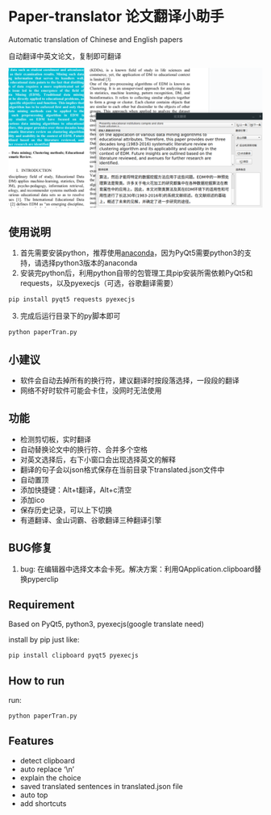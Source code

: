 # Paper-translator 论文翻译小助手
	
Automatic translation of Chinese and English papers

自动翻译中英文论文，复制即可翻译

![example](./doc/example.png)

## 使用说明

1. 首先需要安装python，推荐使用[anaconda][1]，因为PyQt5需要python3的支持，请选择python3版本的anaconda
2. 安装完python后，利用python自带的包管理工具pip安装所需依赖PyQt5和requests，以及pyexecjs（可选，谷歌翻译需要）
```bash
pip install pyqt5 requests pyexecjs
```
3. 完成后运行目录下的py脚本即可
```bash
python paperTran.py
```

## 小建议
- 软件会自动去掉所有的换行符，建议翻译时按段落选择，一段段的翻译
- 网络不好时软件可能会卡住，没网时无法使用


## 功能
- 检测剪切板，实时翻译
- 自动替换论文中的换行符、合并多个空格
- 对英文选择后，右下小窗口会出现选择英文的解释
- 翻译的句子会以json格式保存在当前目录下translated.json文件中
- 自动置顶
- 添加快捷键：Alt+t翻译，Alt+c清空
- 添加ico
- 保存历史记录，可以上下切换
- 有道翻译、金山词霸、谷歌翻译三种翻译引擎

## BUG修复
1. bug: 在编辑器中选择文本会卡死。解决方案：利用QApplication.clipboard替换pyperclip

## Requirement
Based on PyQt5, python3, pyexecjs(google translate need)

install by pip just like:
```bash
pip install clipboard pyqt5 pyexecjs
```

## How to run
run:
```bash
python paperTran.py
```

## Features
- detect clipboard
- auto replace ‘\n’
- explain the choice 
- saved translated sentences in translated.json file
- auto top
- add shortcuts

[1]: https://www.anaconda.com/download/